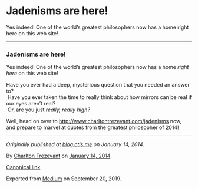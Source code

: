 Jadenisms are here!
===================

Yes indeed! One of the world’s greatest philosophers now has a home
right here on this web site!

------------------------------------------------------------------------

### Jadenisms are here!

Yes indeed! One of the world’s greatest philosophers now has a home
*right here* on this web site!

Have you ever had a deep, mysterious question that you needed an answer
to?   
 Have you ever taken the time to really think about how mirrors can be
real if our eyes aren’t real?  
 Or, are you just *really, really high?*

Well, head on over to
<a href="http://www.charltontrezevant.com/jadenisms" class="markup--anchor markup--p-anchor">http://www.charltontrezevant.com/jadenisms</a>
now, and prepare to marvel at quotes from the greatest philosopher of
2014!

------------------------------------------------------------------------

*Originally published at*
<a href="http://blog.ctis.me/2014/01/jadenisms-are-here.html" class="markup--anchor markup--p-anchor"><em>blog.ctis.me</em></a>
*on January 14, 2014.*

By
<a href="https://medium.com/@charltontrez" class="p-author h-card">Charlton Trezevant</a>
on [January 14, 2014](https://medium.com/p/6a1cbeef67ee).

<a href="https://medium.com/@charltontrez/jadenisms-are-here-6a1cbeef67ee" class="p-canonical">Canonical link</a>

Exported from [Medium](https://medium.com) on September 20, 2019.
